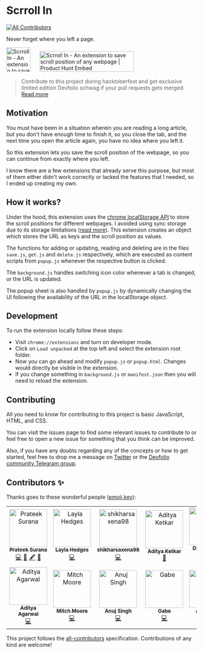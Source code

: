 # Scrroll In
[![All Contributors](https://img.shields.io/badge/all_contributors-11-orange.svg?style=flat-square)](#contributors)

Never forget where you left a page.

<p float="left">

<a href="https://chrome.google.com/webstore/detail/scrroll-in/cjgjbjogfodppempgdlppgefojbcmjom?hl=en&gl=IN" target="_blank">
<img src="https://developer.chrome.com/webstore/images/ChromeWebStore_Badge_v2_496x150.png" alt="Scrroll In - An extension to save scroll position of any webpage | Product Hunt Embed" style="height:64px;margin-right:20px;" height="64px" /></a>
<a href="https://www.producthunt.com/posts/scrroll-in?utm_source=badge-featured&utm_medium=badge&utm_souce=badge-scrroll-in" target="_blank"><img src="https://api.producthunt.com/widgets/embed-image/v1/featured.svg?post_id=169127&theme=light" alt="Scrroll In - An extension to save scroll position of any webpage | Product Hunt Embed" style="width: 250px; height: 54px;" width="250px" height="54px" /></a>

</p>

> Contribute to this project during hacktoberfest and get exclusive limited edition Devfolio schwag if your pull requests gets merged. [Read more](https://devfolio.co/blog/hacktoberfest-2019-devfolio/)

## Motivation

You must have been in a situation wherein you are reading a long article, but you don't have enough time to finish it, so you close the tab, and the next time you open the article again, you have no idea where you left it.

So this extension lets you save the scroll position of the webpage, so you can continue from exactly where you left.

I know there are a few extensions that already serve this purpose, but most of them either didn't work correctly or lacked the features that I needed, so I ended up creating my own.

## How it works?

Under the hood, this extension uses the [chrome localStorage API](https://developer.mozilla.org/en/DOM/Storage#localStorage) to store the scroll positions for different webpages. I avoided using sync storage due to its storage limitations ([read more](https://developer.chrome.com/apps/storage)). This extension creates an object which stores the URL as keys and the scroll position as values.

The functions for adding or updating, reading and deleting are in the files `save.js`, `get.js` and `delete.js` respectively, which are executed as content scripts from `popup.js` whenever the respective button is clicked.

The `background.js` handles switching icon color whenever a tab is changed, or the URL is updated.

The popup sheet is also handled by `popup.js` by dynamically changing the UI following the availability of the URL in the localStorage object.

## Development

To run the extension locally follow these steps:

- Visit `chrome://extensions` and turn on developer mode.
- Click on `Load unpacked` at the top left and select the extension root folder.
- Now you can go ahead and modify `popup.js` or `popup.html`. Changes would directly be visible in the extension.
- If you change something in `background.js` or `manifest.json` then you will need to reload the extension.

## Contributing

All you need to know for contributing to this project is basic JavaScript, HTML, and CSS.

You can visit the issues page to find some relevant issues to contribute to or feel free to open a new issue for something that you think can be improved.

Also, if you have any doubts regarding any of the concepts or how to get started, feel free to drop me a message on [Twitter](https://twitter.com/psuranas) or the [Devfolio community Telegram group](https://t.me/devfolio).

## Contributors ✨

Thanks goes to these wonderful people ([emoji key](https://allcontributors.org/docs/en/emoji-key)):

<!-- ALL-CONTRIBUTORS-LIST:START - Do not remove or modify this section -->
<!-- prettier-ignore-start -->
<!-- markdownlint-disable -->
<table>
  <tr>
    <td align="center"><a href="http://prateeksurana.me"><img src="https://avatars3.githubusercontent.com/u/21277179?v=4" width="100px;" alt="Prateek Surana"/><br /><sub><b>Prateek Surana</b></sub></a><br /><a href="https://github.com/devfolioco/scrroll-in/commits?author=prateek3255" title="Code">💻</a> <a href="#design-prateek3255" title="Design">🎨</a> <a href="#content-prateek3255" title="Content">🖋</a> <a href="https://github.com/devfolioco/scrroll-in/commits?author=prateek3255" title="Documentation">📖</a></td>
    <td align="center"><a href="http://laylawrote.com"><img src="https://avatars3.githubusercontent.com/u/19983454?v=4" width="100px;" alt="Layla Hedges"/><br /><sub><b>Layla Hedges</b></sub></a><br /><a href="https://github.com/devfolioco/scrroll-in/commits?author=N7Layla" title="Code">💻</a></td>
    <td align="center"><a href="https://github.com/shikharsaxena98"><img src="https://avatars1.githubusercontent.com/u/21315618?v=4" width="100px;" alt="shikharsaxena98"/><br /><sub><b>shikharsaxena98</b></sub></a><br /><a href="https://github.com/devfolioco/scrroll-in/commits?author=shikharsaxena98" title="Code">💻</a></td>
    <td align="center"><a href="http://adityaketkar.me"><img src="https://avatars0.githubusercontent.com/u/22611315?v=4" width="100px;" alt="Aditya Ketkar"/><br /><sub><b>Aditya Ketkar</b></sub></a><br /><a href="#design-adityaketkar" title="Design">🎨</a></td>
    <td align="center"><a href="https://github.com/DEBSUBHRO"><img src="https://avatars0.githubusercontent.com/u/42496309?v=4" width="100px;" alt="DEBSUBHRA ROY"/><br /><sub><b>DEBSUBHRA ROY</b></sub></a><br /><a href="#design-DEBSUBHRO" title="Design">🎨</a></td>
    <td align="center"><a href="http://aashisresume.firebaseapp.com"><img src="https://avatars2.githubusercontent.com/u/29084675?v=4" width="100px;" alt="Aashis kumar"/><br /><sub><b>Aashis kumar</b></sub></a><br /><a href="https://github.com/devfolioco/scrroll-in/commits?author=aesher9o1" title="Code">💻</a></td>
    <td align="center"><a href="https://github.com/RohitKaushal7"><img src="https://avatars2.githubusercontent.com/u/43717403?v=4" width="100px;" alt="Rohit Kaushal"/><br /><sub><b>Rohit Kaushal</b></sub></a><br /><a href="https://github.com/devfolioco/scrroll-in/commits?author=RohitKaushal7" title="Code">💻</a> <a href="#design-RohitKaushal7" title="Design">🎨</a></td>
  </tr>
  <tr>
    <td align="center"><a href="http://adi.surge.sh"><img src="https://avatars1.githubusercontent.com/u/15871340?v=4" width="100px;" alt="Aditya Agarwal"/><br /><sub><b>Aditya Agarwal</b></sub></a><br /><a href="https://github.com/devfolioco/scrroll-in/commits?author=itaditya" title="Code">💻</a></td>
    <td align="center"><a href="https://github.com/MitchMo"><img src="https://avatars2.githubusercontent.com/u/11459569?v=4" width="100px;" alt="Mitch Moore"/><br /><sub><b>Mitch Moore</b></sub></a><br /><a href="https://github.com/devfolioco/scrroll-in/commits?author=MitchMo" title="Code">💻</a></td>
    <td align="center"><a href="https://github.com/underscoreanuj"><img src="https://avatars1.githubusercontent.com/u/30765911?v=4" width="100px;" alt="Anuj Singh"/><br /><sub><b>Anuj Singh</b></sub></a><br /><a href="https://github.com/devfolioco/scrroll-in/commits?author=underscoreanuj" title="Code">💻</a></td>
    <td align="center"><a href="http://www.gaberosedesign.com"><img src="https://avatars3.githubusercontent.com/u/7225212?v=4" width="100px;" alt="Gabe"/><br /><sub><b>Gabe</b></sub></a><br /><a href="https://github.com/devfolioco/scrroll-in/commits?author=roseg43" title="Code">💻</a></td>
    <td align="center"><a href="https://github.com/Alucard17"><img src="https://avatars1.githubusercontent.com/u/26205172?v=4" width="100px;" alt="alucard17"/><br /><sub><b>alucard17</b></sub></a><br /><a href="https://github.com/devfolioco/scrroll-in/commits?author=alucard17" title="Code">💻</a></td>
  </tr>
</table>

<!-- markdownlint-enable -->
<!-- prettier-ignore-end -->
<!-- ALL-CONTRIBUTORS-LIST:END -->

This project follows the [all-contributors](https://github.com/all-contributors/all-contributors) specification. Contributions of any kind are welcome!

